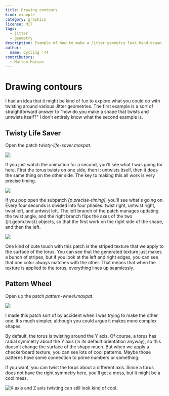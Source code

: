 ```yaml
---
title: Drawing contours
kind: example
category: graphics
license: MIT
tags:
  - jitter
  - geometry
description: Example of how to make a Jitter geometry look hand-drawn
author:
  name: Cycling '74
contributors:
  - Matteo Marson
---
```


# Drawing contours

I had an idea that it might be kind of fun to explore what you could do with twisting around various Jitter geometries. The first example is a sort of straightforward answer to "how do you make a shape that twists and untwists itself?" I don't entirely know what the second example is.

## Twisty Life Saver

Open the patch *twisty-life-saver.maxpat*.

![](./images/geom-twisting_001.png)

If you just watch the animation for a second, you'll see what I was going for here. First the torus twists on one side, then it untwists itself, then it does the same thing on the other side. The key to making this all work is very precise timing.

![](./images/geom-twisting_002.png)

If you pop open the subpatch *[p precise-timing]*, you'll see what's going on. Every four seconds is divided into four phases: twist right, untwist right, twist left, and untwist left. The left branch of the patch manages updating the twist angle, and the right branch flips the axes of the two {jit.geom.twist} objects, so that the first work on the right side of the shape, and then the left.

![](./images/geom-twisting_003.png)

One kind of cute touch with this patch is the striped texture that we apply to the surface of the torus. You can see that the generated texture just makes a bunch of stripes, but if you look at the left and right edges, you can see that one color always matches with the other. That means that when the texture is applied to the torus, everything lines up seamlessly.

## Pattern Wheel

Open up the patch *pattern-wheel.maxpat*.

![](./images/geom-twisting_004.png)

I made this patch sort of by accident when I was trying to make the other one. It's much simpler, although you could argue it makes more complex shapes.

By default, the torus is twisting around the Y axis. Of course, a torus has radial symmetry about the Y axis (in its default orientation anyway), so this doesn't change the surface of the shape much. But when we apply a checkerboard texture, you can see lots of cool patterns. Maybe those patterns have some connection to prime numbers or something.

If you want, you can twist the torus about a different axis. Since a torus does not have the right symmetry here, you'll get a mess, but it might be a cool mess.

![](./images/geom-twisting_006.png "X axis and Z axis twisting can still look kind of cool.")
